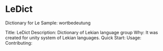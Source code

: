 # LeDict
Dictionary for Le 
Sample: wortbedeutung

Title: LeDict
Description: Dictionary of Lekian language group
Why: It was created for unity system of Lekian languages.
Quick Start:
Usage:
Contributing:
